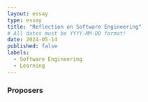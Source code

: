 ```yaml
---
layout: essay
type: essay
title: "Reflection on Software Engineering"
# All dates must be YYYY-MM-DD format!
date: 2024-05-14
published: false
labels:
  - Software Engineering
  - Learning
---
```

### Proposers

